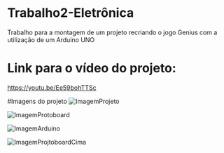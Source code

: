 # Trabalho2-Eletrônica
Trabalho para a montagem de um projeto recriando o jogo Genius com a utilização de um Arduino UNO
# Link para o vídeo do projeto:
https://youtu.be/Ee59bohTTSc

#Imagens do projeto
![ImagemProjeto](https://github.com/user-attachments/assets/0897f5d2-4d22-44ff-8632-df9daffbef1a)


![ImagemProtoboard](https://github.com/user-attachments/assets/079e1e95-c4af-4cfb-a5e4-092a731a7022)


![ImagemArduino](https://github.com/user-attachments/assets/30943611-6c33-4325-a600-2e2328fc0eb7)


![ImagemProjtoboardCima](https://github.com/user-attachments/assets/4fe1a596-26e5-45c5-85c3-e54828ae6389)
